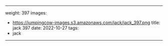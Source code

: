 
---
weight: 397
images:
- https://jumpingcow-images.s3.amazonaws.com/jack/jack_397.png
title: jack 397
date: 2022-10-27
tags:
- jack
---
